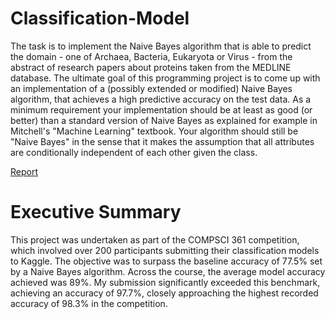 # Classification-Model
The task is to implement the Naive Bayes algorithm that is able to predict the domain - one of Archaea, Bacteria, Eukaryota or Virus - from the abstract of research papers about proteins taken from the MEDLINE database. 
The ultimate goal of this programming project is to come up with an implementation of a (possibly extended or modified) Naive Bayes algorithm, that achieves a high predictive accuracy on the test data. As a minimum requirement your implementation should be at least as good (or better) than a standard version of Naive Bayes as explained for example in Mitchell's "Machine Learning" textbook. Your algorithm should still be "Naive Bayes" in the sense that it makes the assumption that all attributes are conditionally independent of each other given the class.

 [Report](https://ceberriosm.github.io/Classification-Model/)

 # Executive Summary
This project was undertaken as part of the COMPSCI 361 competition, which involved over 200 participants submitting their classification models to Kaggle. The objective was to surpass the baseline accuracy of 77.5% set by a Naive Bayes algorithm. Across the course, the average model accuracy achieved was 89%. My submission significantly exceeded this benchmark, achieving an accuracy of 97.7%, closely approaching the highest recorded accuracy of 98.3% in the competition.
